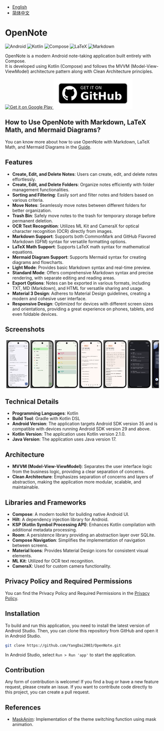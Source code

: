 - [English](README.md)
- [简体中文](README.zh.md)

# OpenNote

![Android](https://img.shields.io/badge/Android-3DDC84?style=for-the-badge&logo=android&logoColor=white)
![Kotlin](https://img.shields.io/badge/kotlin-%237F52FF.svg?style=for-the-badge&logo=kotlin&logoColor=white)
![Compose](https://img.shields.io/static/v1?style=for-the-badge&message=Jetpack+Compose&color=4285F4&logo=Jetpack+Compose&logoColor=FFFFFF&label=)
![LaTeX](https://img.shields.io/badge/latex-%23008080.svg?style=for-the-badge&logo=latex&logoColor=white)
![Markdown](https://img.shields.io/badge/markdown-%23000000.svg?style=for-the-badge&logo=markdown&logoColor=white)

OpenNote is a modern Android note-taking application built entirely with Compose.  
It is developed using Kotlin (Compose) and follows the MVVM (Model-View-ViewModel) architecture
pattern along with Clean Architecture principles.

<a href="https://play.google.com/store/apps/details?id=com.yangdai.opennote">
      <img alt="Get it on Google Play" src="https://play.google.com/intl/en_us/badges/static/images/badges/en_badge_web_generic.png" height="100">
</a>

<a href="https://github.com/YangDai2003/OpenNote-Compose/releases">
      <img alt="Get it on GitHub" src="https://raw.githubusercontent.com/deckerst/common/main/assets/get-it-on-github.png" height="100">
</a>

## How to Use OpenNote with Markdown, LaTeX Math, and Mermaid Diagrams?

You can know more about how to use OpenNote with Markdown, LaTeX Math, and Mermaid Diagrams in
the [Guide](Guide.md).

## Features

- **Create, Edit, and Delete Notes**: Users can create, edit, and delete notes effortlessly.
- **Create, Edit, and Delete Folders**: Organize notes efficiently with folder management
  functionalities.
- **Sorting and Filtering**: Easily sort and filter notes and folders based on various criteria.
- **Move Notes**: Seamlessly move notes between different folders for better organization.
- **Trash Bin**: Safely move notes to the trash for temporary storage before permanent deletion.
- **OCR Text Recognition**: Utilizes ML Kit and CameraX for optical character recognition (OCR)
  directly from images.
- **Markdown Support**: Supports both CommonMark and GitHub Flavored Markdown (GFM) syntax for
  versatile formatting options.
- **LaTeX Math Support**: Supports LaTeX math syntax for mathematical equations.
- **Mermaid Diagram Support**: Supports Mermaid syntax for creating diagrams and flowcharts.
- **Light Mode**: Provides basic Markdown syntax and real-time preview.
- **Standard Mode**: Offers comprehensive Markdown syntax and precise rendering, with separate editing and reading areas.
- **Export Options**: Notes can be exported in various formats, including TXT, MD (Markdown), and HTML for versatile sharing and usage.
- **Material 3 Design**: Adheres to Material Design guidelines, creating a modern and cohesive user interface.
- **Responsive Design**: Optimized for devices with different screen sizes and orientations, providing a great experience on phones, tablets, and even foldable devices.

## Screenshots

<div style="overflow-x: auto; white-space: nowrap;">

<img src="screenshots/Unlock_anim.gif" width="15%" alt=""/>
<img src="screenshots/MainScreen.png" width="15%" alt=""/>
<img src="screenshots/Drawer.png" width="15%" alt=""/>
<img src="screenshots/Folders.png" width="15%" alt=""/>
<img src="screenshots/Editor.png" width="15%" alt=""/>
<img src="screenshots/ReadView.png" width="15%" alt=""/>
<img src="screenshots/Setings.png" width="15%" alt=""/>
<img src="screenshots/Widget.png" width="15%" alt=""/>
<img src="screenshots/Screenshot_Math_Edit.png" width="15%" alt=""/>
<img src="screenshots/Screenshot_Math_Preview.png" width="15%" alt=""/>
<img src="screenshots/Screenshot_Mermaid_Edit.png" width="15%" alt=""/>
<img src="screenshots/Screenshot_Mermaid_Preview.png" width="15%" alt=""/>
<img src="screenshots/MainScreen_Large.png" width="30%" alt=""/>
<img src="screenshots/Editor_Large.png" width="30%" alt=""/>
<img src="screenshots/Settings_Large.png" width="30%" alt=""/>

</div>

## Technical Details

- **Programming Languages**: Kotlin
- **Build Tool**: Gradle with Kotlin DSL
- **Android Version**: The application targets Android SDK version 35 and is compatible with devices
  running Android SDK version 29 and above.
- **Kotlin Version**: The application uses Kotlin version 2.1.0.
- **Java Version**: The application uses Java version 17.

## Architecture

- **MVVM (Model-View-ViewModel)**: Separates the user interface logic from the business logic,
  providing a clear separation of concerns.
- **Clean Architecture**: Emphasizes separation of concerns and layers of abstraction, making the
  application more modular, scalable, and maintainable.

## Libraries and Frameworks

- **Compose**: A modern toolkit for building native Android UI.
- **Hilt**: A dependency injection library for Android.
- **KSP (Kotlin Symbol Processing API)**: Enhances Kotlin compilation with additional metadata
  processing.
- **Room**: A persistence library providing an abstraction layer over SQLite.
- **Compose Navigation**: Simplifies the implementation of navigation between screens.
- **Material Icons**: Provides Material Design icons for consistent visual elements.
- **ML Kit**: Utilized for OCR text recognition.
- **CameraX**: Used for custom camera functionality.

## Privacy Policy and Required Permissions

You can find the Privacy Policy and Required Permissions in the [Privacy Policy](PRIVACY_POLICY.md).

## Installation

To build and run this application, you need to install the latest version of Android Studio. Then,
you can clone this repository from GitHub and open it in Android Studio.

```bash
git clone https://github.com/YangDai2003/OpenNote.git
```

In Android Studio, select `Run > Run 'app'` to start the application.

## Contribution

Any form of contribution is welcome! If you find a bug or have a new feature request, please create
an issue. If you want to contribute code directly to this project, you can create a pull request.

## References

- [MaskAnim](https://github.com/setruth/MaskAnim): Implementation of the theme switching function
  using mask animation.